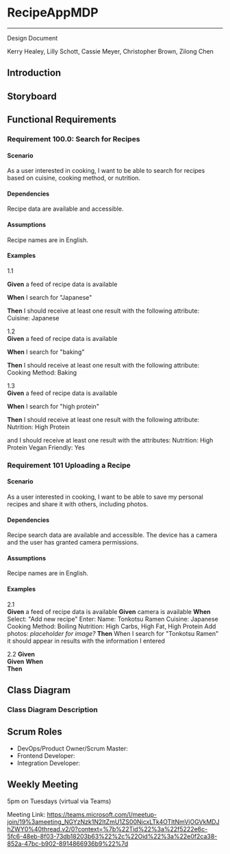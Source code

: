 # RecipeAppMDP

---

Design Document  

Kerry Healey, Lilly Schott, Cassie Meyer, Christopher Brown, Zilong Chen

## Introduction 


## Storyboard


## Functional Requirements

### Requirement 100.0: Search for Recipes

#### Scenario

As a user interested in cooking, I want to be able to search for recipes based on cuisine, cooking method, or nutrition.

#### Dependencies

Recipe data are available and accessible.

#### Assumptions

Recipe names are in English.

#### Examples
1.1  

**Given** a feed of recipe data is available

**When** I search for "Japanese"

**Then** I should receive at least one result with the following attribute:
Cuisine: Japanese


1.2  
**Given** a feed of recipe data is available

**When** I search for "baking"

**Then** I should receive at least one result with the following attribute:
Cooking Method: Baking

1.3  
**Given** a feed of recipe data is available

**When** I search for "high protein" 

**Then** I should receive at least one result with the following attribute:
Nutrition: High Protein

and I should receive at least one result with the attributes:
Nutrition: High Protein
Vegan Friendly: Yes

### Requirement 101 Uploading a Recipe

#### Scenario

As a user interested in cooking, I want to be able to save my personal recipes and share it with others, including photos.

#### Dependencies

Recipe search data are available and accessible.
The device has a camera and the user has granted camera permissions.

#### Assumptions  

Recipe names are in English.

#### Examples  

2.1  
**Given** a feed of recipe data is available
**Given** camera is available
**When**  
Select: "Add new recipe"
Enter: 
  Name: Tonkotsu Ramen
  Cuisine: Japanese
  Cooking Method: Boiling
  Nutrition: High Carbs, High Fat, High Protein 
Add photos: *placeholder for image?*
**Then**  When I search for "Tonkotsu Ramen" it should appear in results with the information I entered 

2.2 
**Given**   
**Given** 
**When**  
**Then**  

## Class Diagram

### Class Diagram Description

## Scrum Roles

- DevOps/Product Owner/Scrum Master: 
- Frontend Developer:   
- Integration Developer:   

## Weekly Meeting
5pm on Tuesdays (virtual via Teams)

Meeting Link: https://teams.microsoft.com/l/meetup-join/19%3ameeting_NGYzNzk1N2ItZmU1ZS00NjcxLTk4OTItNmVjOGVkMDJhZWY0%40thread.v2/0?context=%7b%22Tid%22%3a%22f5222e6c-5fc6-48eb-8f03-73db18203b63%22%2c%22Oid%22%3a%22e0f2ca38-852a-47bc-b902-8914866936b9%22%7d

